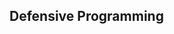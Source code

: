 <div id="title">

## Defensive Programming
</div>

<div id="body">

<include src="what/unit-inParent-asPanel.md" boilerplate />
<include src="compulsoryAssociations/unit-inParent-asPanel.md" boilerplate />
<include src="1to1Associations/unit-inParent-asPanel.md" boilerplate />
<include src="referentialIntegrity/unit-inParent-asPanel.md" boilerplate />
<include src="when/unit-inParent-asPanel.md" boilerplate />

</div>